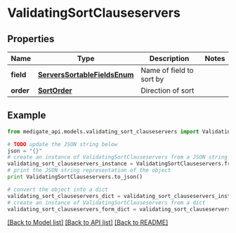# ValidatingSortClauseservers


## Properties
Name | Type | Description | Notes
------------ | ------------- | ------------- | -------------
**field** | [**ServersSortableFieldsEnum**](ServersSortableFieldsEnum.md) | Name of field to sort by | 
**order** | [**SortOrder**](SortOrder.md) | Direction of sort | 

## Example

```python
from medigate_api.models.validating_sort_clauseservers import ValidatingSortClauseservers

# TODO update the JSON string below
json = "{}"
# create an instance of ValidatingSortClauseservers from a JSON string
validating_sort_clauseservers_instance = ValidatingSortClauseservers.from_json(json)
# print the JSON string representation of the object
print ValidatingSortClauseservers.to_json()

# convert the object into a dict
validating_sort_clauseservers_dict = validating_sort_clauseservers_instance.to_dict()
# create an instance of ValidatingSortClauseservers from a dict
validating_sort_clauseservers_form_dict = validating_sort_clauseservers.from_dict(validating_sort_clauseservers_dict)
```
[[Back to Model list]](../README.md#documentation-for-models) [[Back to API list]](../README.md#documentation-for-api-endpoints) [[Back to README]](../README.md)


